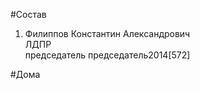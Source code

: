 #Состав  
1. Филиппов Константин Александрович  
    ЛДПР  
    председатель председатель2014[572]  
  
  
#Дома  

